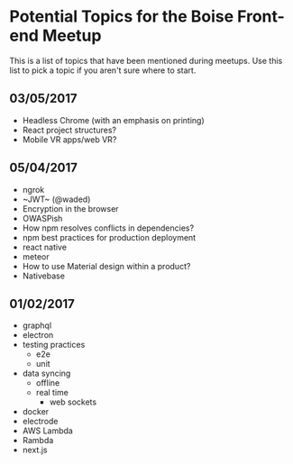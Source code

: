 # Potential Topics for the Boise Front-end Meetup

This is a list of topics that have been mentioned during meetups. Use this list to pick a topic if you aren't sure where to start.

## 03/05/2017

- Headless Chrome (with an emphasis on printing)
- React project structures?
- Mobile VR apps/web VR?

## 05/04/2017

- ngrok
- ~JWT~ (@waded)
- Encryption in the browser
- OWASPish
- How npm resolves conflicts in dependencies?
- npm best practices for production deployment
- react native
- meteor
- How to use Material design within a product?
- Nativebase

## 01/02/2017

- graphql
- electron
- testing practices
  - e2e
  - unit
- data syncing
  - offline
  - real time
    - web sockets
- docker
- electrode
- AWS Lambda
- Rambda
- next.js
